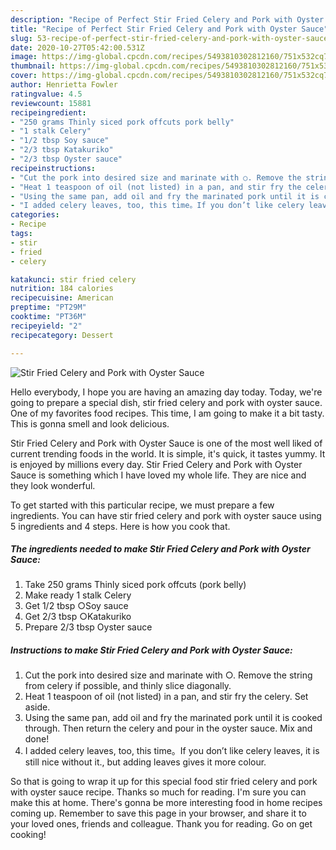 ```yaml
---
description: "Recipe of Perfect Stir Fried Celery and Pork with Oyster Sauce"
title: "Recipe of Perfect Stir Fried Celery and Pork with Oyster Sauce"
slug: 53-recipe-of-perfect-stir-fried-celery-and-pork-with-oyster-sauce
date: 2020-10-27T05:42:00.531Z
image: https://img-global.cpcdn.com/recipes/5493810302812160/751x532cq70/stir-fried-celery-and-pork-with-oyster-sauce-recipe-main-photo.jpg
thumbnail: https://img-global.cpcdn.com/recipes/5493810302812160/751x532cq70/stir-fried-celery-and-pork-with-oyster-sauce-recipe-main-photo.jpg
cover: https://img-global.cpcdn.com/recipes/5493810302812160/751x532cq70/stir-fried-celery-and-pork-with-oyster-sauce-recipe-main-photo.jpg
author: Henrietta Fowler
ratingvalue: 4.5
reviewcount: 15881
recipeingredient:
- "250 grams Thinly siced pork offcuts pork belly"
- "1 stalk Celery"
- "1/2 tbsp Soy sauce"
- "2/3 tbsp Katakuriko"
- "2/3 tbsp Oyster sauce"
recipeinstructions:
- "Cut the pork into desired size and marinate with ○. Remove the string from celery if possible, and thinly slice diagonally."
- "Heat 1 teaspoon of oil (not listed) in a pan, and stir fry the celery. Set aside."
- "Using the same pan, add oil and fry the marinated pork until it is cooked through. Then return the celery and pour in the oyster sauce. Mix and done!"
- "I added celery leaves, too, this time。If you don’t like celery leaves, it is still nice without it., but adding leaves gives it more colour."
categories:
- Recipe
tags:
- stir
- fried
- celery

katakunci: stir fried celery 
nutrition: 184 calories
recipecuisine: American
preptime: "PT29M"
cooktime: "PT36M"
recipeyield: "2"
recipecategory: Dessert

---
```



![Stir Fried Celery and Pork with Oyster Sauce](https://img-global.cpcdn.com/recipes/5493810302812160/751x532cq70/stir-fried-celery-and-pork-with-oyster-sauce-recipe-main-photo.jpg)

Hello everybody, I hope you are having an amazing day today. Today, we're going to prepare a special dish, stir fried celery and pork with oyster sauce. One of my favorites food recipes. This time, I am going to make it a bit tasty. This is gonna smell and look delicious.



Stir Fried Celery and Pork with Oyster Sauce is one of the most well liked of current trending foods in the world. It is simple, it's quick, it tastes yummy. It is enjoyed by millions every day. Stir Fried Celery and Pork with Oyster Sauce is something which I have loved my whole life. They are nice and they look wonderful.


To get started with this particular recipe, we must prepare a few ingredients. You can have stir fried celery and pork with oyster sauce using 5 ingredients and 4 steps. Here is how you cook that.

<!--inarticleads1-->

##### The ingredients needed to make Stir Fried Celery and Pork with Oyster Sauce:

1. Take 250 grams Thinly siced pork offcuts (pork belly)
1. Make ready 1 stalk Celery
1. Get 1/2 tbsp ○Soy sauce
1. Get 2/3 tbsp ○Katakuriko
1. Prepare 2/3 tbsp Oyster sauce




<!--inarticleads2-->

##### Instructions to make Stir Fried Celery and Pork with Oyster Sauce:

1. Cut the pork into desired size and marinate with ○. Remove the string from celery if possible, and thinly slice diagonally.
1. Heat 1 teaspoon of oil (not listed) in a pan, and stir fry the celery. Set aside.
1. Using the same pan, add oil and fry the marinated pork until it is cooked through. Then return the celery and pour in the oyster sauce. Mix and done!
1. I added celery leaves, too, this time。If you don’t like celery leaves, it is still nice without it., but adding leaves gives it more colour.




So that is going to wrap it up for this special food stir fried celery and pork with oyster sauce recipe. Thanks so much for reading. I'm sure you can make this at home. There's gonna be more interesting food in home recipes coming up. Remember to save this page in your browser, and share it to your loved ones, friends and colleague. Thank you for reading. Go on get cooking!
